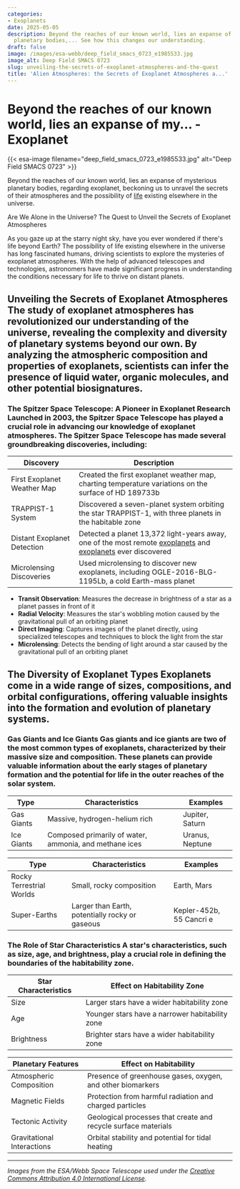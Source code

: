 ```yaml
---
categories:
- Exoplanets
date: 2025-05-05
description: Beyond the reaches of our known world, lies an expanse of mysterious
  planetary bodies,... See how this changes our understanding.
draft: false
image: /images/esa-webb/deep_field_smacs_0723_e1985533.jpg
image_alt: Deep Field SMACS 0723
slug: unveiling-the-secrets-of-exoplanet-atmospheres-and-the-quest
title: 'Alien Atmospheres: the Secrets of Exoplanet Atmospheres a...'
---
```


# Beyond the reaches of our known world, lies an expanse of my... - Exoplanet
{{< esa-image filename="deep_field_smacs_0723_e1985533.jpg" alt="Deep Field SMACS 0723" >}}



Beyond the reaches of our known world, lies an expanse of mysterious planetary bodies, regarding exoplanet, beckoning us to unravel the secrets of their atmospheres and the possibility of [life](/blog/exoplanet-habitability-and-the-quest-for-life-beyond-earth) existing elsewhere in the universe.

Are We Alone in the Universe? The Quest to Unveil the Secrets of Exoplanet Atmospheres

 As you gaze up at the starry night sky, have you ever wondered if there's life beyond Earth? The possibility of life existing elsewhere in the universe has long fascinated humans, driving scientists to explore the mysteries of exoplanet atmospheres. With the help of advanced telescopes and technologies, astronomers have made significant progress in understanding the conditions necessary for life to thrive on distant planets.

 ## Unveiling the Secrets of Exoplanet Atmospheres The study of exoplanet atmospheres has revolutionized our understanding of the universe, revealing the complexity and diversity of planetary systems beyond our own. By analyzing the atmospheric composition and properties of exoplanets, scientists can infer the presence of liquid water, organic molecules, and other potential biosignatures.

 ### The Spitzer Space Telescope: A Pioneer in Exoplanet Research Launched in 2003, the Spitzer Space Telescope has played a crucial role in advancing our knowledge of exoplanet atmospheres. The Spitzer Space Telescope has made several groundbreaking discoveries, including:

 | Discovery | Description |
| --- | --- |
| First Exoplanet Weather Map | Created the first exoplanet weather map, charting temperature variations on the surface of HD 189733b |
| TRAPPIST-1 System | Discovered a seven-planet system orbiting the star TRAPPIST-1, with three planets in the habitable zone |
| Distant Exoplanet Detection | Detected a planet 13,372 light-years away, one of the most remote [exoplanets](/blog/exoplanets-and-the-search-for-life-beyond-earth) and [exoplanets](/blog/exploring-the-habitable-zones-of-exoplanets-beyond-our-solar/solar-system/) ever discovered |
| Microlensing Discoveries | Used microlensing to discover new exoplanets, including OGLE-2016-BLG-1195Lb, a cold Earth-mass planet | ### Detection Methods: The Tools of the Trade Astronomers employ a range of detection methods to discover exoplanets and study their atmospheres. These methods include:

  -  **Transit Observation**: Measures the decrease in brightness of a star as a planet passes in front of it
 -  **Radial Velocity**: Measures the star's wobbling motion caused by the gravitational pull of an orbiting planet
 -  **Direct Imaging**: Captures images of the planet directly, using specialized telescopes and techniques to block the light from the star
 -  **Microlensing**: Detects the bending of light around a star caused by the gravitational pull of an orbiting planet
  ## The Diversity of Exoplanet Types Exoplanets come in a wide range of sizes, compositions, and orbital configurations, offering valuable insights into the formation and evolution of planetary systems.

 ### Gas Giants and Ice Giants Gas giants and ice giants are two of the most common types of exoplanets, characterized by their massive size and composition. These planets can provide valuable information about the early stages of planetary formation and the potential for life in the outer reaches of the solar system.

 | Type | Characteristics | Examples |
| --- | --- | --- |
| Gas Giants | Massive, hydrogen-helium rich | Jupiter, Saturn |
| Ice Giants | Composed primarily of water, ammonia, and methane ices | Uranus, Neptune | ### Rocky Terrestrial Worlds and Super-Earths Rocky terrestrial worlds and super-Earths are smaller, more Earth-like exoplanets that are of particular interest in the search for life. These planets can offer clues about the potential for liquid water, habitability, and the presence of life.

 | Type | Characteristics | Examples |
| --- | --- | --- |
| Rocky Terrestrial Worlds | Small, rocky composition | Earth, Mars |
| Super-Earths | Larger than Earth, potentially rocky or gaseous | Kepler-452b, 55 Cancri e | ## The Habitability Zone: A Goldilocks Scenario The habitability zone, also known as the "Goldilocks zone," is the region around a star where conditions are just right for life to emerge. This zone is neither too hot nor too cold, allowing liquid water to exist on the surface of a planet.

 ### The Role of Star Characteristics A star's characteristics, such as size, age, and brightness, play a crucial role in defining the boundaries of the habitability zone.

 | Star Characteristics | Effect on Habitability Zone |
| --- | --- |
| Size | Larger stars have a wider habitability zone |
| Age | Younger stars have a narrower habitability zone |
| Brightness | Brighter stars have a wider habitability zone | ### Planetary Features and Habitability Planetary features, such as atmospheric composition, magnetic fields, tectonic activity, and gravitational interactions with neighboring bodies, also impact the potential for life.

 | Planetary Features | Effect on Habitability |
| --- | --- |
| Atmospheric Composition | Presence of greenhouse gases, oxygen, and other biomarkers |
| Magnetic Fields | Protection from harmful radiation and charged particles |
| Tectonic Activity | Geological processes that create and recycle surface materials |
| Gravitational Interactions | Orbital stability and potential for tidal heating | ## Conclusion: The Quest for Life Beyond Earth The search for life beyond Earth is an ongoing and exciting journey, driven by advances in technology and our understanding of exoplanet atmospheres. As we continue to explore the universe, we may one day uncover evidence of life on a distant planet, challenging our current understanding of the universe and our place within it.

---

*Images from the ESA/Webb Space Telescope used under the [Creative Commons Attribution 4.0 International License](https://creativecommons.org/licenses/by/4.0).*